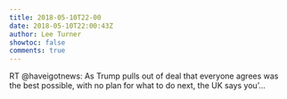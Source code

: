```yaml
---
title: 2018-05-10T22-00
date: 2018-05-10T22:00:43Z
author: Lee Turner
showtoc: false
comments: true
---
```


RT @haveigotnews: As Trump pulls out of deal that everyone agrees was the best possible, with no plan for what to do next, the UK says you’…

